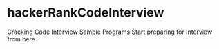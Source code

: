 # hackerRankCodeInterview
Cracking Code Interview Sample Programs
Start preparing for Interview from here
